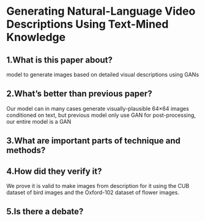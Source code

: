 # Generating Natural-Language Video Descriptions Using Text-Mined Knowledge

## 1.What is this paper about?

model to generate images based on detailed visual descriptions using GANs

## 2.What’s better than previous paper?

Our model can in many cases generate visually-plausible 64×64 images conditioned on text, 
but previous model only use GAN for post-processing, our entire model is a GAN

## 3.What are important parts of technique and methods?



## 4.How did they verify it?

We prove it is valid to make images from description for it using the CUB dataset of bird images and the Oxford-102 dataset of flower images.

## 5.Is there a debate?